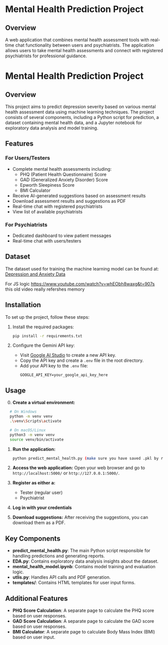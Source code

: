# Mental Health Prediction Project

## Overview
A web application that combines mental health assessment tools with real-time chat functionality between users and psychiatrists. The application allows users to take mental health assessments and connect with registered psychiatrists for professional guidance.


# Mental Health Prediction Project

## Overview
This project aims to predict depression severity based on various mental health assessment data using machine learning techniques. The project consists of several components, including a Python script for prediction, a dataset containing mental health data, and a Jupyter notebook for exploratory data analysis and model training.

## Features

### For Users/Testers
- Complete mental health assessments including:
  - PHQ (Patient Health Questionnaire) Score
  - GAD (Generalized Anxiety Disorder) Score
  - Epworth Sleepiness Score
  - BMI Calculator
- Receive AI-generated suggestions based on assessment results
- Download assessment results and suggestions as PDF
- Real-time chat with registered psychiatrists
- View list of available psychiatrists

### For Psychiatrists
- Dedicated dashboard to view patient messages
- Real-time chat with users/testers

## Dataset
The dataset used for training the machine learning model can be found at:
[Depression and Anxiety Data](https://www.kaggle.com/datasets/shahzadahmad0402/depression-and-anxiety-data)

For JS logic https://www.youtube.com/watch?v=whEObh8waxg&t=907s this old video really refershes memory 

## Installation
To set up the project, follow these steps:

1. Install the required packages:
   ```bash
   pip install -r requirements.txt
   ```

2. Configure the Gemini API key:
   - Visit [Google AI Studio](https://aistudio.google.com/app/apikey) to create a new API key.
   - Copy the API key and create a `.env` file in the root directory.
   - Add your API key to the `.env` file:
     ```
     GOOGLE_API_KEY=your_google_api_key_here
     ```

## Usage
0. **Create a virtual environment:**
 ```bash
   # On Windows
   python -m venv venv
   .\venv\Scripts\activate

   # On macOS/Linux
   python3 -m venv venv
   source venv/bin/activate
   ```
   
1. **Run the application:**
   ```bash
   python predict_mental_health.py (make sure you have saved .pkl by running mental_health.ipynb script)
   ```

2. **Access the web application:**
   Open your web browser and go to `http://localhost:5000/` or `http://127.0.0.1:5000/`.


3. **Register as either a:**
   - Tester (regular user)
   - Psychiatrist

4. **Log in with your credentials**

5. **Download suggestions:**
   After receiving the suggestions, you can download them as a PDF.

## Key Components
- **predict_mental_health.py**: The main Python script responsible for handling predictions and generating reports.
- **EDA.py**: Contains exploratory data analysis insights about the dataset.
- **mental_health_model.ipynb**: Contains model training and evaluation logic.
- **utlis.py**: Handles API calls and PDF generation.
- **templates/**: Contains HTML templates for user input forms.

## Additional Features
- **PHQ Score Calculation**: A separate page to calculate the PHQ score based on user responses.
- **GAD Score Calculation**: A separate page to calculate the GAD score based on user responses.
- **BMI Calculator**: A separate page to calculate Body Mass Index (BMI) based on user input.

